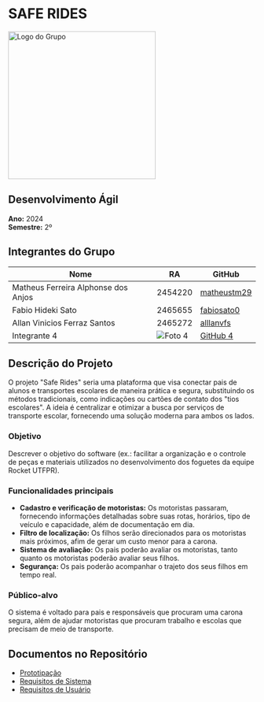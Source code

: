 # SAFE RIDES
<img src="https://joyride.city/wp-content/uploads/2022/08/Safe-Ride_Promo-0-1024x1024.png" alt="Logo do Grupo" width="300"/>
 <!-- Aqui você pode inserir o link da imagem do logo -->

## Desenvolvimento Ágil
**Ano:** 2024  
**Semestre:** 2º

## Integrantes do Grupo
| Nome               | RA                            | GitHub                       |
|--------------------|---------------------------------|------------------------------|
| Matheus Ferreira Alphonse dos Anjos        | 2454220                    | [matheustm29](https://github.com/matheustm29) |
| Fabio Hideki Sato    | 2465655                | [fabiosato0](https://github.com/fabiosato0) |
| Allan Vinicios Ferraz Santos  | 2465272                    | [alllanvfs](https://github.com/alllanvfs) |
| Integrante 4        | ![Foto 4](#)                    | [GitHub 4](https://github.com/usuario4) |
<!-- Adicione mais linhas conforme necessário -->

## Descrição do Projeto
O projeto "Safe Rides" seria uma plataforma que visa conectar pais de alunos e transportes escolares de maneira prática e segura, substituindo os métodos tradicionais, como indicações ou cartões de contato dos "tios escolares". A ideia é centralizar e otimizar a busca por serviços de transporte escolar, fornecendo uma solução moderna para ambos os lados.

### Objetivo
Descrever o objetivo do software (ex.: facilitar a organização e o controle de peças e materiais utilizados no desenvolvimento dos foguetes da equipe Rocket UTFPR).

### Funcionalidades principais
- **Cadastro e verificação de motoristas:** Os motoristas passaram, fornecendo informações detalhadas sobre suas rotas, horários, tipo de veículo e capacidade, além de documentação em dia.
- **Filtro de localização:** Os filhos serão direcionados para os motoristas mais próximos, afim de gerar um custo menor para a carona.
- **Sistema de avaliação:** Os pais poderão avaliar os motoristas, tanto quanto os motoristas poderão avaliar seus filhos.
- **Segurança:** Os pais poderão acompanhar o trajeto dos seus filhos em tempo real.

### Público-alvo
O sistema é voltado para pais e responsáveis que procuram uma carona segura, além de ajudar motoristas que procuram trabalho e escolas que precisam de meio de transporte.

## Documentos no Repositório
- [Prototipação](#) <!-- Link será adicionado posteriormente -->
- [Requisitos de Sistema](#)
- [Requisitos de Usuário](#)

